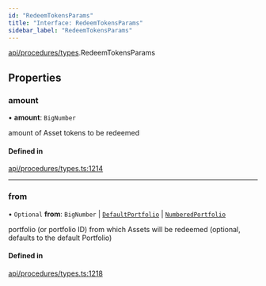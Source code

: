 ```yaml
---
id: "RedeemTokensParams"
title: "Interface: RedeemTokensParams"
sidebar_label: "RedeemTokensParams"
---
```


[api/procedures/types](../../../../../modules/API/Procedures/Types/Types.md).RedeemTokensParams

## Properties

### amount

• **amount**: `BigNumber`

amount of Asset tokens to be redeemed

#### Defined in

[api/procedures/types.ts:1214](https://github.com/PolymeshAssociation/polymesh-sdk/blob/fbf6882d0/src/api/procedures/types.ts#L1214)

___

### from

• `Optional` **from**: `BigNumber` \| [`DefaultPortfolio`](../../../../../classes/API/Entities/DefaultPortfolio/DefaultPortfolio.md) \| [`NumberedPortfolio`](../../../../../classes/API/Entities/NumberedPortfolio/NumberedPortfolio.md)

portfolio (or portfolio ID) from which Assets will be redeemed (optional, defaults to the default Portfolio)

#### Defined in

[api/procedures/types.ts:1218](https://github.com/PolymeshAssociation/polymesh-sdk/blob/fbf6882d0/src/api/procedures/types.ts#L1218)
